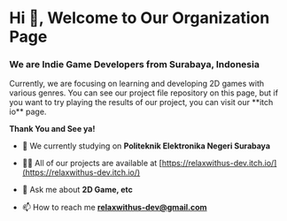 <h1 align="left">Hi 👋, Welcome to Our Organization Page</h1>
<h3 align="left">We are Indie Game Developers from Surabaya, Indonesia</h3>
Currently, we are focusing on learning and developing 2D games with various genres. You can see our project file repository on this page, but if you want to try playing the results of our project, you can visit our **itch io** page.

**Thank You and See ya!**

- 🔭 We currently studying on **Politeknik Elektronika Negeri Surabaya**

- 👨‍💻 All of our projects are available at [https://relaxwithus-dev.itch.io/](https://relaxwithus-dev.itch.io/)

- 💬 Ask me about **2D Game, etc**

- 📫 How to reach me **relaxwithus-dev@gmail.com**
